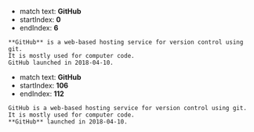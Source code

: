 
- match text: **GitHub**
- startIndex: **0**
- endIndex: **6**

```
**GitHub** is a web-based hosting service for version control using git.
It is mostly used for computer code.
GitHub launched in 2018-04-10.

```



- match text: **GitHub**
- startIndex: **106**
- endIndex: **112**

```
GitHub is a web-based hosting service for version control using git.
It is mostly used for computer code.
**GitHub** launched in 2018-04-10.

```

